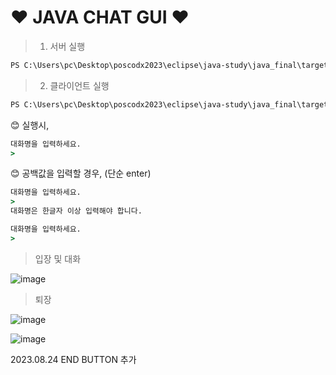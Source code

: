 
# ❤️ JAVA CHAT GUI ❤️

> 1. 서버 실행

```cmd
PS C:\Users\pc\Desktop\poscodx2023\eclipse\java-study\java_final\target\classes> java chat.ChatServer
```


> 2. 클라이언트 실행

```cmd
PS C:\Users\pc\Desktop\poscodx2023\eclipse\java-study\java_final\target\classes> java chat.gui.ChatClientApp
```

😊 실행시, 

```cmd
대화명을 입력하세요.
>
```


😊 공백값을 입력할 경우, (단순 enter)

```cmd
대화명을 입력하세요.
>
대화명은 한글자 이상 입력해야 합니다.

대화명을 입력하세요.
>
```

> 입장 및 대화

![image](https://github.com/talkingOrange/java-study/assets/88815795/95a19cc6-e355-4a92-b65d-d85588b0ed2a)

> 퇴장

![image](https://github.com/talkingOrange/java-study/assets/88815795/8c851fed-76ab-4edf-8588-59d4523e2eec)

![image](https://github.com/talkingOrange/java-study/assets/88815795/862ff92e-e835-4f30-bc04-701370904b51)


2023.08.24 END BUTTON 추가
